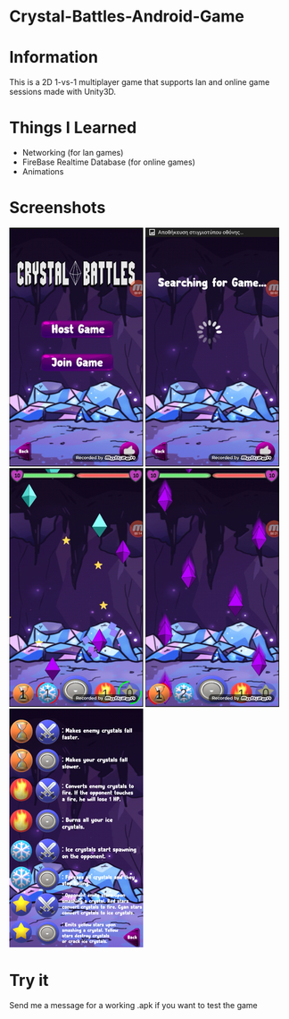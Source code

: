 #  Crystal-Battles-Android-Game  
#  Information 
This is a 2D 1-vs-1 multiplayer game that supports lan and online game sessions made with Unity3D.  
# Things I Learned 
* Networking (for lan games)  
* FireBase Realtime Database (for online games)
* Animations 
#  Screenshots  
![Screenshot](ss1.png)
![Screenshot](ss2.png)
![Screenshot](ss3.png)
![Screenshot](ss4.png)
![Screenshot](ss5.PNG)
#  Try it  
Send me a message for a working .apk if you want to test the game

